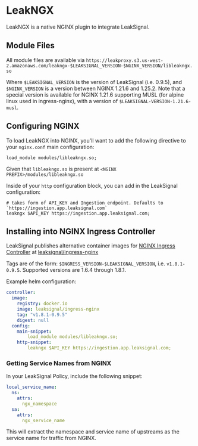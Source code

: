 # LeakNGX

LeakNGX is a native NGINX plugin to integrate LeakSignal.

## Module Files

All module files are available via `https://leakproxy.s3.us-west-2.amazonaws.com/leakngx-$LEAKSIGNAL_VERSION-$NGINX_VERSION/libleakngx.so`

Where `$LEAKSIGNAL_VERSION` is the version of LeakSignal (i.e. 0.9.5), and `$NGINX_VERSION` is a version between NGINX 1.21.6 and 1.25.2.
Note that a special version is available for NGINX 1.21.6 supporting MUSL (for alpine linux used in ingress-nginx), with a version of `$LEAKSIGNAL-VERSION-1.21.6-musl`.

## Configuring NGINX

To load LeakNGX into NGINX, you'll want to add the following directive to your `nginx.conf` main configuration:
```
load_module modules/libleakngx.so;
```
Given that `libleakngx.so` is present at `<NGINX PREFIX>/modules/libleakngx.so`

Inside of your `http` configuration block, you can add in the LeakSignal configuration:
```
# takes form of API_KEY and Ingestion endpoint. Defaults to `https://ingestion.app.leaksignal.com`
leakngx $API_KEY https://ingestion.app.leaksignal.com;
```

## Installing into NGINX Ingress Controller

LeakSignal publishes alternative container images for [NGINX Ingress Controller](https://github.com/kubernetes/ingress-nginx) at [leaksignal/ingress-nginx](https://hub.docker.com/r/leaksignal/ingress-nginx)

Tags are of the form: `$INGRESS_VERSION-$LEAKSIGNAL_VERSION`, i.e. `v1.8.1-0.9.5`. Supported versions are 1.6.4 through 1.8.1.

Example helm configuration:
```yaml
controller:
  image:
    registry: docker.io
    image: leaksignal/ingress-nginx
    tag: "v1.8.1-0.9.5"
    digest: null
  config:
    main-snippet:
        load_module modules/libleakngx.so;
    http-snippet:
        leakngx $API_KEY https://ingestion.app.leaksignal.com;

```

### Getting Service Names from NGINX

In your LeakSignal Policy, include the following snippet:

```yaml
local_service_name:
  ns:
    attrs:
      ngx_namespace
  sa:
    attrs:
      ngx_service_name
```

This will extract the namespace and service name of upstreams as the service name for traffic from NGINX.